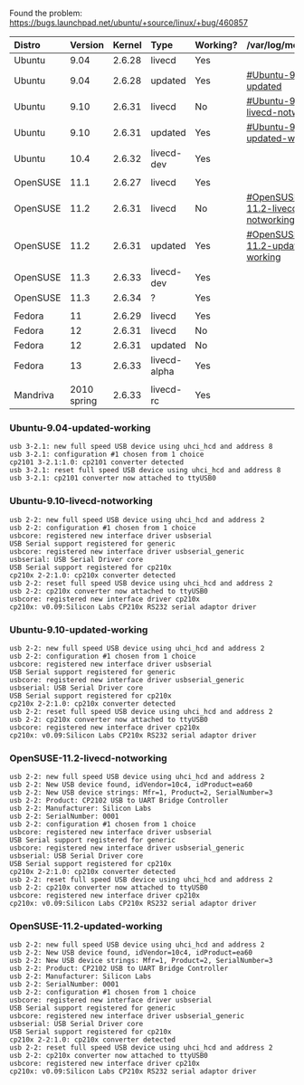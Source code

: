 Found the problem: https://bugs.launchpad.net/ubuntu/+source/linux/+bug/460857

| **Distro** | **Version** | **Kernel** | **Type** | **Working?** | /var/log/messages |
|:-----------|:------------|:-----------|:---------|:-------------|:------------------|
| Ubuntu     | 9.04        | 2.6.28     | livecd   | Yes          |                   |
| Ubuntu     | 9.04        | 2.6.28     | updated  | Yes          | [#Ubuntu-9.04-updated](#Ubuntu-9.04-updated.md) |
| Ubuntu     | 9.10        | 2.6.31     | livecd   | No           | [#Ubuntu-9.10-livecd-notworking](#Ubuntu-9.10-livecd-notworking.md) |
| Ubuntu     | 9.10        | 2.6.31     | updated  | Yes          | [#Ubuntu-9.10-updated-working](#Ubuntu-9.10-updated-working.md) |
| Ubuntu     | 10.4        | 2.6.32     | livecd-dev | Yes          |                   |
|            |             |            |          |              |                   |
| OpenSUSE   | 11.1        | 2.6.27     | livecd   | Yes          |                   |
| OpenSUSE   | 11.2        | 2.6.31     | livecd   | No           | [#OpenSUSE-11.2-livecd-notworking](#OpenSUSE-11.2-livecd-notworking.md) |
| OpenSUSE   | 11.2        | 2.6.31     | updated  | Yes          | [#OpenSUSE-11.2-updated-working](#OpenSUSE-11.2-updated-working.md) |
| OpenSUSE   | 11.3        | 2.6.33     | livecd-dev | Yes          |                   |
| OpenSUSE   | 11.3        | 2.6.34     | ?        | Yes          |                   |
|            |             |            |          |              |                   |
| Fedora     | 11          | 2.6.29     | livecd   | Yes          |                   |
| Fedora     | 12          | 2.6.31     | livecd   | No           |                   |
| Fedora     | 12          | 2.6.31     | updated  | No           |                   |
| Fedora     | 13          | 2.6.33     | livecd-alpha | Yes          |                   |
|            |             |            |          |              |                   |
| Mandriva   | 2010 spring | 2.6.33     | livecd-rc | Yes          |                   |

### Ubuntu-9.04-updated-working ###
```
usb 3-2.1: new full speed USB device using uhci_hcd and address 8
usb 3-2.1: configuration #1 chosen from 1 choice
cp2101 3-2.1:1.0: cp2101 converter detected
usb 3-2.1: reset full speed USB device using uhci_hcd and address 8
usb 3-2.1: cp2101 converter now attached to ttyUSB0
```

### Ubuntu-9.10-livecd-notworking ###
```
usb 2-2: new full speed USB device using uhci_hcd and address 2
usb 2-2: configuration #1 chosen from 1 choice
usbcore: registered new interface driver usbserial
USB Serial support registered for generic
usbcore: registered new interface driver usbserial_generic
usbserial: USB Serial Driver core
USB Serial support registered for cp210x
cp210x 2-2:1.0: cp210x converter detected
usb 2-2: reset full speed USB device using uhci_hcd and address 2
usb 2-2: cp210x converter now attached to ttyUSB0
usbcore: registered new interface driver cp210x
cp210x: v0.09:Silicon Labs CP210x RS232 serial adaptor driver
```

### Ubuntu-9.10-updated-working ###
```
usb 2-2: new full speed USB device using uhci_hcd and address 2
usb 2-2: configuration #1 chosen from 1 choice
usbcore: registered new interface driver usbserial
USB Serial support registered for generic
usbcore: registered new interface driver usbserial_generic
usbserial: USB Serial Driver core
USB Serial support registered for cp210x
cp210x 2-2:1.0: cp210x converter detected
usb 2-2: reset full speed USB device using uhci_hcd and address 2
usb 2-2: cp210x converter now attached to ttyUSB0
usbcore: registered new interface driver cp210x
cp210x: v0.09:Silicon Labs CP210x RS232 serial adaptor driver
```

### OpenSUSE-11.2-livecd-notworking ###
```
usb 2-2: new full speed USB device using uhci_hcd and address 2
usb 2-2: New USB device found, idVendor=10c4, idProduct=ea60
usb 2-2: New USB device strings: Mfr=1, Product=2, SerialNumber=3
usb 2-2: Product: CP2102 USB to UART Bridge Controller
usb 2-2: Manufacturer: Silicon Labs
usb 2-2: SerialNumber: 0001
usb 2-2: configuration #1 chosen from 1 choice
usbcore: registered new interface driver usbserial
USB Serial support registered for generic
usbcore: registered new interface driver usbserial_generic
usbserial: USB Serial Driver core
USB Serial support registered for cp210x
cp210x 2-2:1.0: cp210x converter detected
usb 2-2: reset full speed USB device using uhci_hcd and address 2
usb 2-2: cp210x converter now attached to ttyUSB0
usbcore: registered new interface driver cp210x
cp210x: v0.09:Silicon Labs CP210x RS232 serial adaptor driver
```

### OpenSUSE-11.2-updated-working ###
```
usb 2-2: new full speed USB device using uhci_hcd and address 2
usb 2-2: New USB device found, idVendor=10c4, idProduct=ea60
usb 2-2: New USB device strings: Mfr=1, Product=2, SerialNumber=3
usb 2-2: Product: CP2102 USB to UART Bridge Controller
usb 2-2: Manufacturer: Silicon Labs
usb 2-2: SerialNumber: 0001
usb 2-2: configuration #1 chosen from 1 choice
usbcore: registered new interface driver usbserial
USB Serial support registered for generic
usbcore: registered new interface driver usbserial_generic
usbserial: USB Serial Driver core
USB Serial support registered for cp210x
cp210x 2-2:1.0: cp210x converter detected
usb 2-2: reset full speed USB device using uhci_hcd and address 2
usb 2-2: cp210x converter now attached to ttyUSB0
usbcore: registered new interface driver cp210x
cp210x: v0.09:Silicon Labs CP210x RS232 serial adaptor driver
```